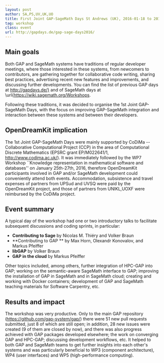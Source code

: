 ```yaml
---
layout: post
author: SA,PS,UV,UK,UO
title: First Joint GAP-SageMath Days St Andrews (UK), 2016-01-18 to 2016-01-22
tag: workshop
class: event
url: http://gapdays.de/gap-sage-days2016/
---
```


## Main goals



Both GAP and SageMath systems have traditions of regular developer meetings, where those
interested in these systems, from newcomers to contributors, are gathering together for
collaborative code writing, sharing best practices, advertising recent new features and
improvements, and discussing further developments. You can find the list of previous GAP 
days at http://gapdays.de/} and of SageMath days at \url{https://wiki.sagemath.org/Workshops.

Following these traditions, it was decided to organise the 1st Joint GAP-SageMath Days, with the
focus on improving GAP-SageMath integration and interaction between these systems and between
their developers.

## OpenDreamKit implication

 


The 1st Joint GAP-SageMath Days were mainly supported by CoDiMa -- Collaborative Computational
Project (CCP) in the area of Computational Discrete Mathematics (EPSRC grant EP/M022641/1,
http://www.codima.ac.uk/). It was immediately followed by the WP7 Workshop ``Knowledge
representation in mathematical software and databases'' on January 25th-27th, 2016, therefore
OpenDreamKit participants involved in GAP and/or SageMath development could conveniently attend
both events. Accommodation, subsistence and travel expenses of partners from UPSud and UVSQ
were paid by the OpenDreamKit project, and those of partners from UNIKL,UOXF were reimbursed
by the CoDiMa project.

## Event summary

 


A typical day of the workshop had one or two introductory talks to facilitate subsequent
discussions and coding sprints, in particular:


* **Contributing to Sage** by Nicolas M. Thiéry and Volker Braun
* **Contributing to GAP ** by Max Horn, Olexandr Konovalov, and Markus Pfeiffer
* **libGAP** by Volker Braun
* **GAP in the cloud** by Markus Pfeiffer


Other topics included, among others,
further integration of HPC-GAP into GAP;
working on the semantic-aware SageMath interface to GAP;
improving the installation of GAP in SageMath and in SageMath cloud;
creating and working with Docker containers;
development of GAP and SageMath teaching materials for Software Carpentry,
etc.

## Results and impact

 



The workshop was very productive. Only to the main GAP repository 
(https://github.com/gap-system/gap/) there were 51 new pull 
requests submitted, just 8 of which are still open; in addition,
28 new issues were created (9 of them are closed by now), and 
there was also progress achieved with GAP packages developed 
elsewhere; the work on converging GAP and HPC-GAP; discussing 
development workflows, etc. It helped to both GAP and SageMath 
teams to get further insights into each other's systems and was 
particularly beneficial to WP3 (component architecture), WP4 
(user interfaces) and WP5 (high-performance computing). 


